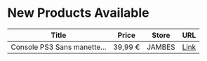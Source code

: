 # New Products Available

| Title | Price | Store | URL |
|---|---|---|---|
| Console PS3 Sans manette... | 39,99 € | JAMBES | [Link](https://www.cashconverters.be/fr/consoles-sony/690548-console-ps3-sans-manette-slim-160gb.html) |

